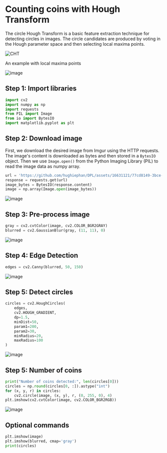 # Counting coins with Hough Transform

The circle Hough Transform is a basic feature extraction technique for detecting circles in images. The circle candidates are produced by voting in the Hough parameter space and then selecting local maxima points.

![CHT](https://github.com/hughiephan/DPL/assets/16631121/3335891a-323e-4498-8cb4-bbd423034be0)

An example with local maxima points

![image](https://github.com/hughiephan/DPL/assets/16631121/5e621a46-19ec-4238-b33b-fdd03283bc7e)

## Step 1: Import libraries

```python
import cv2
import numpy as np
import requests
from PIL import Image
from io import BytesIO
import matplotlib.pyplot as plt
```

## Step 2: Download image

First, we download the desired image from Imgur using the HTTP requests. The image's content is downloaded as bytes and then stored in a `BytesIO` object. Then we use `Image.open()` from the Python Imaging Library (PIL) to read the image data as numpy array.

```python
url = 'https://github.com/hughiephan/DPL/assets/16631121/77cd8149-3bce-433e-ac00-c13057a6dcec'
response = requests.get(url)
image_bytes = BytesIO(response.content)
image = np.array(Image.open(image_bytes))
```

![image](https://github.com/hughiephan/DPL/assets/16631121/77cd8149-3bce-433e-ac00-c13057a6dcec)

## Step 3: Pre-process image
```python
gray = cv2.cvtColor(image, cv2.COLOR_BGR2GRAY)
blurred = cv2.GaussianBlur(gray, (11, 11), 0)
```

![image](https://github.com/hughiephan/DPL/assets/16631121/c05eceec-462c-4a27-98cd-58da555a6204)

## Step 4: Edge Detection
```python
edges = cv2.Canny(blurred, 50, 150)
```

![image](https://github.com/hughiephan/DPL/assets/16631121/0963d052-4992-4d64-b4cb-6b8249279b13)

## Step 5: Detect circles
```python
circles = cv2.HoughCircles(
    edges,
    cv2.HOUGH_GRADIENT,
    dp=1.5,
    minDist=50,
    param1=200,
    param2=30,
    minRadius=20,
    maxRadius=100
)
```

![image](https://github.com/hughiephan/DPL/assets/16631121/80800481-3f6e-4a02-a2ad-8abe5271af61)

## Step 5: Number of coins
```python
print("Number of coins detected:", len(circles[0]))
circles = np.round(circles[0, :]).astype("int")
for (x, y, r) in circles:
    cv2.circle(image, (x, y), r, (0, 255, 0), 4)
plt.imshow(cv2.cvtColor(image, cv2.COLOR_BGR2RGB))
```

![image](https://github.com/hughiephan/DPL/assets/16631121/dd9ead59-5aa0-42e0-aee7-1c73ee25f890)

## Optional commands
```python
plt.imshow(image)
plt.imshow(blurred, cmap='gray')
print(circles)
